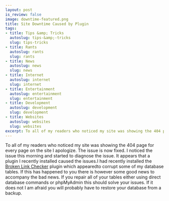 ```yaml
--- 
layout: post
is_review: false
image: downtime-featured.png
title: Site Downtime Caused by Plugin
tags: 
- title: Tips &amp; Tricks
  autoslug: tips-&amp;-tricks
  slug: tips-tricks
- title: Rants
  autoslug: rants
  slug: rants
- title: News
  autoslug: news
  slug: news
- title: Internet
  autoslug: internet
  slug: internet
- title: Entertainment
  autoslug: entertainment
  slug: entertainment
- title: Development
  autoslug: development
  slug: development
- title: Websites
  autoslug: websites
  slug: websites
excerpt: To all of my readers who noticed my site was showing the 404 page for every page on the site I apologize.  The issue is now fixed.  I noticed the issue this morning and started to diagnose the issue.  It appears that a plugin I recently installed caused the issues.
---
```

To all of my readers who noticed my site was showing the 404 page for every page on the site I apologize.  The issue is now fixed.  I noticed the issue this morning and started to diagnose the issue.  It appears that a plugin I recently installed caused the issues.I had recently installed the [Broken Link Checker](http://wordpress.org/extend/plugins/broken-link-checker/) plugin which appearedto corrupt some of my database tables.  If this has happened to you there is however some good news to accompany the bad news.  If you repair all of your tables either using direct database commands or phpMyAdmin this should solve your issues.  If it does not I am afraid you will probably have to restore your database from a backup.
